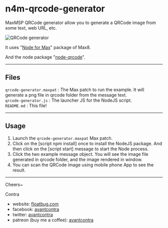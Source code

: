 # n4m-qrcode-generator

MaxMSP QRCode generator allow you to generate a QRCode image from some text, web URL, etc.

![QRCode generator](http://floatcc.intplusplus.org/Kapture%202019-01-21%20at%2020.53.57.gif)

It uses "[Node for Max](https://github.com/Cycling74/n4m-examples)" package of Max8.

And the node package "[node-qrcode](https://github.com/soldair/node-qrcode)".

***

## Files

`qrcode-generator.maxpat` : The Max patch to run the example. It will generate a png file in qrcode folder from the message text.<br />
`qrcode-generator.js` : The launcher JS for the NodeJS script. <br />
`README.md` : This file!<br />

***

## Usage

1. Launch the `qrcode-generator.maxpat` Max patch.
2. Click on the [script npm install] once to install the NodeJS package. And then click on the [script start] message to start the Node process.
3. Click the two example message object. You will see the image file generated in qrcode folder, and the image rendered in window.
4. You can scan the QRCode image using mobile phone App to see the result.

----
Cheers~

Contra

- website: [floatbug.com](https://www.floatbug.com)
- facebook: [avantcontra](https://facebook.com/avantcontra)
- twitter: [avantcontra](https://twitter.com/avantcontra)  
- patreon (buy me a coffee): [avantcontra](https://www.patreon.com/avantcontra)
